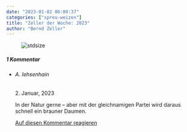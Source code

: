 ```yaml
---
date: "2023-01-02 06:00:37"
categories: ["spreu-weizen"]
title: "Zeller der Woche: 2023"
author: "Bernd Zeller"
---
```



<figure>
<img src="https://www.publicomag.com/wp-content/uploads/2022/12/2023.jpg" alt=stdsize>
</figure>


<!--more-->
<h5 class="comments-h">
1 Kommentar </h5>
<ul class="commentlist">
<li class="comment even thread-even depth-1 clearfix" id="li-comment-119112">
<h6 class="author">A. Iehsenhain</h6> <span class="date">2. Januar, 2023</span>



In der Natur gerne &#8211; aber mit der gleichnamigen Partei wird daraus schnell ein brauner Daumen.

<a rel="nofollow" class="comment-reply-link" href="#comment-119112" data-commentid="119112" data-postid="16595" data-belowelement="comment-119112" data-respondelement="respond" data-replyto="Antworte auf A. Iehsenhain" aria-label="Antworte auf A. Iehsenhain">Auf diesen Kommentar reagieren</a> 


</li>
</ul>
